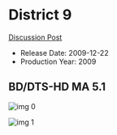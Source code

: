 # District 9

[Discussion Post](https://www.avsforum.com/threads/bass-eq-for-filtered-movies.2995212/post-58445524)

* Release Date: 2009-12-22
* Production Year: 2009

## BD/DTS-HD MA 5.1

![img 0](https://i.imgur.com/VphCHd8.jpg)

![img 1](https://i.imgur.com/z5JXVoq.png)

